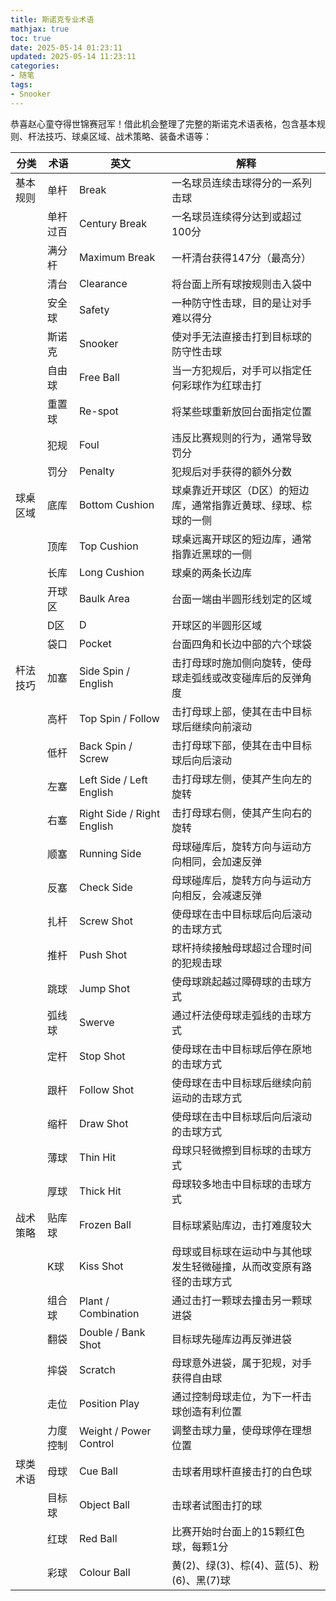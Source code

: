 ```yaml
---
title: 斯诺克专业术语
mathjax: true
toc: true
date: 2025-05-14 01:23:11
updated: 2025-05-14 11:23:11
categories:
- 随笔
tags:
- Snooker
---
```


恭喜赵心童夺得世锦赛冠军！借此机会整理了完整的斯诺克术语表格，包含基本规则、杆法技巧、球桌区域、战术策略、装备术语等：  

<!--more-->

| 分类 | 术语 | 英文 | 解释 |
|----------|----------|---------|---------|
| 基本规则 | 单杆 | Break | 一名球员连续击球得分的一系列击球 |
|  | 单杆过百 | Century Break | 一名球员连续得分达到或超过100分 |
|  | 满分杆 | Maximum Break | 一杆清台获得147分（最高分） |
|  | 清台 | Clearance | 将台面上所有球按规则击入袋中 |
|  | 安全球 | Safety | 一种防守性击球，目的是让对手难以得分 |
|  | 斯诺克 | Snooker | 使对手无法直接击打到目标球的防守性击球 |
|  | 自由球 | Free Ball | 当一方犯规后，对手可以指定任何彩球作为红球击打 |
|  | 重置球 | Re-spot | 将某些球重新放回台面指定位置 |
|  | 犯规 | Foul | 违反比赛规则的行为，通常导致罚分 |
|  | 罚分 | Penalty | 犯规后对手获得的额外分数 |
| 球桌区域 | 底库 | Bottom Cushion | 球桌靠近开球区（D区）的短边库，通常指靠近黄球、绿球、棕球的一侧 |
|  | 顶库 | Top Cushion | 球桌远离开球区的短边库，通常指靠近黑球的一侧 |
|  | 长库 | Long Cushion | 球桌的两条长边库 |
|  | 开球区 | Baulk Area | 台面一端由半圆形线划定的区域 |
|  | D区 | D | 开球区的半圆形区域 |
|  | 袋口 | Pocket | 台面四角和长边中部的六个球袋 |
| 杆法技巧 | 加塞 | Side Spin / English | 击打母球时施加侧向旋转，使母球走弧线或改变碰库后的反弹角度 |
|  | 高杆 | Top Spin / Follow | 击打母球上部，使其在击中目标球后继续向前滚动 |
|  | 低杆 | Back Spin / Screw | 击打母球下部，使其在击中目标球后向后滚动 |
|  | 左塞 | Left Side / Left English | 击打母球左侧，使其产生向左的旋转 |
|  | 右塞 | Right Side / Right English | 击打母球右侧，使其产生向右的旋转 |
|  | 顺塞 | Running Side | 母球碰库后，旋转方向与运动方向相同，会加速反弹 |
|  | 反塞 | Check Side | 母球碰库后，旋转方向与运动方向相反，会减速反弹 |
|  | 扎杆 | Screw Shot | 使母球在击中目标球后向后滚动的击球方式 |
|  | 推杆 | Push Shot | 球杆持续接触母球超过合理时间的犯规击球 |
|  | 跳球 | Jump Shot | 使母球跳起越过障碍球的击球方式 |
|  | 弧线球 | Swerve | 通过杆法使母球走弧线的击球方式 |
|  | 定杆 | Stop Shot | 使母球在击中目标球后停在原地的击球方式 |
|  | 跟杆 | Follow Shot | 使母球在击中目标球后继续向前运动的击球方式 |
|  | 缩杆 | Draw Shot | 使母球在击中目标球后向后滚动的击球方式 |
|  | 薄球 | Thin Hit | 母球只轻微擦到目标球的击球方式 |
|  | 厚球 | Thick Hit | 母球较多地击中目标球的击球方式 |
| 战术策略 | 贴库球 | Frozen Ball | 目标球紧贴库边，击打难度较大 |
|  | K球 | Kiss Shot | 母球或目标球在运动中与其他球发生轻微碰撞​​，从而改变原有路径的击球方式 |
|  | 组合球 | Plant / Combination | 通过击打一颗球去撞击另一颗球进袋 |
|  | 翻袋 | Double / Bank Shot | 目标球先碰库边再反弹进袋 |
|  | 摔袋 | Scratch | 母球意外进袋，属于犯规，对手获得自由球 |
|  | 走位 | Position Play | 通过控制母球走位，为下一杆击球创造有利位置 |
|  | 力度控制 | Weight / Power Control | 调整击球力量，使母球停在理想位置 |
| 球类术语 | 母球 | Cue Ball | 击球者用球杆直接击打的白色球 |
|  | 目标球 | Object Ball | 击球者试图击打的球 |
|  | 红球 | Red Ball | 比赛开始时台面上的15颗红色球，每颗1分 |
|  | 彩球 | Colour Ball | 黄(2)、绿(3)、棕(4)、蓝(5)、粉(6)、黑(7)球 |